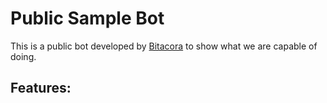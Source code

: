 # Public Sample Bot

This is a public bot developed by [Bitacora](https://bitacora.gg) to show what we are capable of doing.

## Features:
